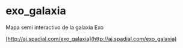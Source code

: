 exo_galaxia
===========

Mapa semi interactivo de la galaxia Exo

[http://aj.spadial.com/exo_galaxia](http://aj.spadial.com/exo_galaxia)
